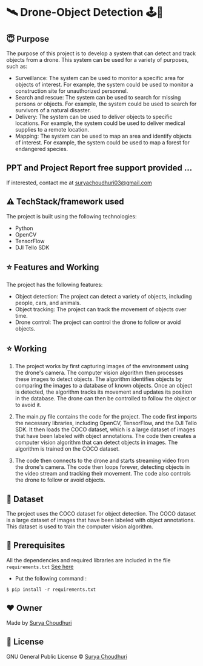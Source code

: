 # 🛰 Drone-Object Detection 🕹️📡

## :innocent: Purpose
The purpose of this project is to develop a system that can detect and track objects from a drone. This system can be used for a variety of purposes, such as:

- Surveillance: The system can be used to monitor a specific area for objects of interest. For example, the system could be used to monitor a construction site for unauthorized personnel.
- Search and rescue: The system can be used to search for missing persons or objects. For example, the system could be used to search for survivors of a natural disaster.
- Delivery: The system can be used to deliver objects to specific locations. For example, the system could be used to deliver medical supplies to a remote location.
- Mapping: The system can be used to map an area and identify objects of interest. For example, the system could be used to map a forest for endangered species.

## PPT and Project Report free support provided ...
If interested, contact me at suryachoudhuri03@gmail.com

## :warning: TechStack/framework used
The project is built using the following technologies:
- Python
- OpenCV
- TensorFlow
- DJI Tello SDK

## :star: Features and Working

The project has the following features:

- Object detection: The project can detect a variety of objects, including people, cars, and animals.
- Object tracking: The project can track the movement of objects over time.
- Drone control: The project can control the drone to follow or avoid objects.

## :star: Working

1. The project works by first capturing images of the environment using the drone's camera. The computer vision algorithm then processes these images to detect     objects. The algorithm identifies objects by comparing the images to a database of known objects. Once an object is detected, the algorithm tracks its movement and updates its position in the database. The drone can then be controlled to follow the object or to avoid it.

2. The main.py file contains the code for the project. The code first imports the necessary libraries, including OpenCV, TensorFlow, and the DJI Tello SDK. It then loads the COCO dataset, which is a large dataset of images that have been labeled with object annotations. The code then creates a computer vision algorithm that can detect objects in images. The algorithm is trained on the COCO dataset.

3. The code then connects to the drone and starts streaming video from the drone's camera. The code then loops forever, detecting objects in the video stream and tracking their movement. The code also controls the drone to follow or avoid objects.

## :file_folder: Dataset

The project uses the COCO dataset for object detection. The COCO dataset is a large dataset of images that have been labeled with object annotations. This dataset is used to train the computer vision algorithm.

## :key: Prerequisites
All the dependencies and required libraries are included in the file <code>requirements.txt</code> [See here](https://github.com/Suryachoudhuri003/DroneObjectDetection/blob/main/requirements.txt)

- Put the following command :
```
$ pip install -r requirements.txt
```

## :heart: Owner
Made by [Surya Choudhuri](https://github.com/Suryachoudhuri003)

## :eyes: License
GNU General Public License © [Surya Choudhuri](https://github.com/Suryachoudhuri003/DroneObjectDetection/blob/main/LICENSE)
